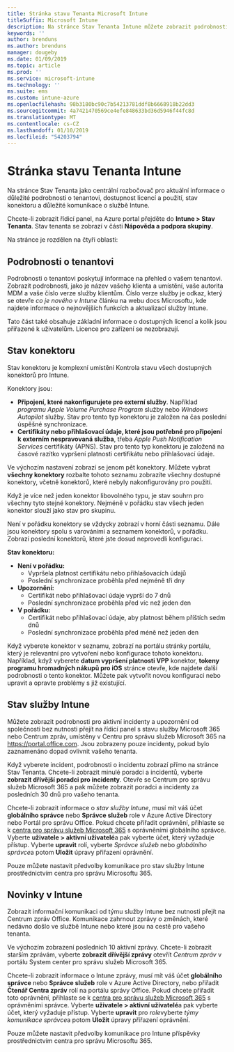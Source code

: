 ```yaml
---
title: Stránka stavu Tenanta Microsoft Intune
titleSuffix: Microsoft Intune
description: Na stránce Stav Tenanta Intune můžete zobrazit podrobnosti o důležité tenantovi aniž byste museli opustit portál Intune
keywords: ''
author: brenduns
ms.author: brenduns
manager: dougeby
ms.date: 01/09/2019
ms.topic: article
ms.prod: ''
ms.service: microsoft-intune
ms.technology: ''
ms.suite: ems
ms.custom: intune-azure
ms.openlocfilehash: 98b3180bc90c7b54213781ddf8b6668918b22dd3
ms.sourcegitcommit: 4a7421470569ce4efe848633bd36d5946f44fc8d
ms.translationtype: MT
ms.contentlocale: cs-CZ
ms.lasthandoff: 01/10/2019
ms.locfileid: "54203794"
---
```

# <a name="intune-tenant-status-page"></a>Stránka stavu Tenanta Intune
Na stránce Stav Tenanta jako centrální rozbočovač pro aktuální informace o důležité podrobnosti o tenantovi, dostupnost licencí a použití, stav konektoru a důležité komunikace o službě Intune.  

Chcete-li zobrazit řídicí panel, na Azure portal přejděte do **Intune > Stav Tenanta**.  Stav tenanta se zobrazí v části **Nápověda a podpora skupiny**.  

Na stránce je rozdělen na čtyři oblasti:

## <a name="tenant-details"></a>Podrobnosti o tenantovi
Podrobnosti o tenantovi poskytují informace na přehled o vašem tenantovi. Zobrazit podrobnosti, jako je název vašeho klienta a umístění, vaše autorita MDM a vaše číslo verze služby klientům. Číslo verze služby je odkaz, který se otevře *co je nového v Intune* článku na webu docs Microsoftu, kde najdete informace o nejnovějších funkcích a aktualizací služby Intune.  

Tato část také obsahuje základní informace o dostupných licencí a kolik jsou přiřazené k uživatelům. Licence pro zařízení se nezobrazují.

## <a name="connector-status"></a>Stav konektoru
Stav konektoru je komplexní umístění Kontrola stavu všech dostupných konektorů pro Intune.  

Konektory jsou:
- **Připojení, které nakonfigurujete pro externí služby**. Například *programu Apple Volume Purchase Program* služby nebo *Windows Autopilot* služby.  Stav pro tento typ konektoru je založen na čas poslední úspěšné synchronizace.
- **Certifikáty nebo přihlašovací údaje, které jsou potřebné pro připojení k externím nespravovaná služba**, třeba *Apple Push Notification Services* certifikáty (APNS). Stav pro tento typ konektoru je založená na časové razítko vypršení platnosti certifikátu nebo přihlašovací údaje.  

Ve výchozím nastavení zobrazí se jenom pět konektory. Můžete vybrat **všechny konektory** rozbalte tohoto seznamu zobrazíte všechny dostupné konektory, včetně konektorů, které nebyly nakonfigurovány pro použití.  

Když je více než jeden konektor libovolného typu, je stav souhrn pro všechny tyto stejné konektory. Nejméně v pořádku stav všech jeden konektor slouží jako stav pro skupinu.  

Není v pořádku konektory se vždycky zobrazí v horní části seznamu. Dále jsou konektory spolu s varováními a seznamem konektorů, v pořádku. Zobrazí poslední konektorů, které jste dosud neprovedli konfiguraci.

**Stav konektoru:**
- **Není v pořádku:**
    - Vypršela platnost certifikátu nebo přihlašovacích údajů
    - Poslední synchronizace proběhla před nejméně tři dny
- **Upozornění:**
    - Certifikát nebo přihlašovací údaje vyprší do 7 dnů
    - Poslední synchronizace proběhla před víc než jeden den
- **V pořádku:**
    - Certifikát nebo přihlašovací údaje, aby platnost během příštích sedm dnů
    - Poslední synchronizace proběhla před méně než jeden den  

Když vyberete konektor v seznamu, zobrazí na portálu stránky portálu, který je relevantní pro vytvoření nebo konfigurace tohoto konektoru.  Například, když vyberete **datum vypršení platnosti VPP** konektor, **tokeny programu hromadných nákupů pro iOS** stránce otevře, kde najdete další podrobnosti o tento konektor. Můžete pak vytvořit novou konfiguraci nebo upravit a opravte problémy s již existující.  

## <a name="intune-service-health"></a>Stav služby Intune  
Můžete zobrazit podrobnosti pro aktivní incidenty a upozornění od společnosti bez nutnosti přejít na řídicí panel s stavu služby Microsoft 365 nebo Centrum zpráv, umístěny v Centru pro správu služeb Microsoft 365 na https://portal.office.com. Jsou zobrazeny pouze incidenty, pokud bylo zaznamenáno dopad ovlivnit vašeho tenanta.  

Když vyberete incident, podrobnosti o incidentu zobrazí přímo na stránce Stav Tenanta. Chcete-li zobrazit minulé poradci a incidentů, vyberte **zobrazit dřívější poradci pro incidenty**. Otevře se Centrum pro správu služeb Microsoft 365 a pak můžete zobrazit poradci a incidenty za posledních 30 dnů pro vašeho tenanta.  

Chcete-li zobrazit informace o *stav služby Intune*, musí mít váš účet **globálního správce** nebo **Správce služeb** role v Azure Active Directory nebo Portál pro správu Office. Pokud chcete přiřadit oprávnění, přihlaste se k [centra pro správu služeb Microsoft 365](https://portal.officeppe.com/AdminPortal/Home#/homepage) s oprávněními globálního správce. Vyberte **uživatele > aktivní uživatelé**a pak vyberte účet, který vyžaduje přístup. Vyberte **upravit** rolí, vyberte *Správce služeb* nebo *globálního správce*a potom **Uložit** úpravy přiřazení oprávnění.  

Pouze můžete nastavit předvolby komunikace pro stav služby Intune prostřednictvím centra pro správu Microsoftu 365.

## <a name="intune-news"></a>Novinky v Intune  
Zobrazit informační komunikaci od týmu služby Intune bez nutnosti přejít na Centrum zpráv Office. Komunikace zahrnout zprávy o změnách, které nedávno došlo ve službě Intune nebo které jsou na cestě pro vašeho tenanta.  

Ve výchozím zobrazení posledních 10 aktivní zprávy. Chcete-li zobrazit starším zprávám, vyberte **zobrazit dřívější zprávy** otevřít *Centrum zpráv* v portálu System center pro správu služeb Microsoft 365.  

Chcete-li zobrazit informace o Intune zprávy, musí mít váš účet **globálního správce** nebo **Správce služeb** role v Azure Active Directory, nebo přiřadit **Čtenář Centra zpráv**  rolí na portálu správy Office.  Pokud chcete přiřadit toto oprávnění, přihlaste se k [centra pro správu služeb Microsoft 365](https://portal.officeppe.com/AdminPortal/Home#/homepage) s oprávněními správce. Vyberte **uživatele > aktivní uživatelé**a pak vyberte účet, který vyžaduje přístup. Vyberte **upravit** pro *role*vyberte *týmy komunikace správce*a potom **Uložit** úpravy přiřazení oprávnění.  

Pouze můžete nastavit předvolby komunikace pro Intune příspěvky prostřednictvím centra pro správu Microsoftu 365.
